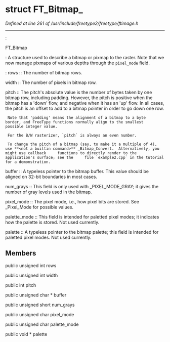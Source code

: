 # struct FT_Bitmap_

*Defined at line 261 of /usr/include/freetype2/freetype/ftimage.h*

************************************************************************



:

   FT_Bitmap

**<not a builtin command>** :   A structure used to describe a bitmap or pixmap to the raster.  Note   that we now manage pixmaps of various depths through the `pixel_mode`   field.

**<not a builtin command>** :   rows ::     The number of bitmap rows.

   width ::     The number of pixels in bitmap row.

   pitch ::     The pitch's absolute value is the number of bytes taken by one     bitmap row, including padding.  However, the pitch is positive when     the bitmap has a 'down' flow, and negative when it has an 'up' flow.     In all cases, the pitch is an offset to add to a bitmap pointer in     order to go down one row.

     Note that 'padding' means the alignment of a bitmap to a byte     border, and FreeType functions normally align to the smallest     possible integer value.

     For the B/W rasterizer, `pitch` is always an even number.

     To change the pitch of a bitmap (say, to make it a multiple of 4),     use **<not a builtin command>** _Bitmap_Convert.  Alternatively, you might use callback     functions to directly render to the application's surface; see the     file `example2.cpp` in the tutorial for a demonstration.

   buffer ::     A typeless pointer to the bitmap buffer.  This value should be     aligned on 32-bit boundaries in most cases.

   num_grays ::     This field is only used with **<not a builtin command>** _PIXEL_MODE_GRAY; it gives the     number of gray levels used in the bitmap.

   pixel_mode ::     The pixel mode, i.e., how pixel bits are stored.  See **<not a builtin command>** _Pixel_Mode     for possible values.

   palette_mode ::     This field is intended for paletted pixel modes; it indicates how     the palette is stored.  Not used currently.

   palette ::     A typeless pointer to the bitmap palette; this field is intended for     paletted pixel modes.  Not used currently.



## Members

public unsigned int rows

public unsigned int width

public int pitch

public unsigned char * buffer

public unsigned short num_grays

public unsigned char pixel_mode

public unsigned char palette_mode

public void * palette



